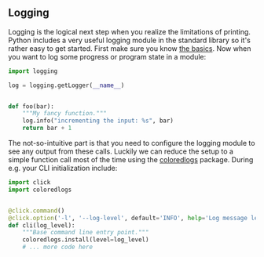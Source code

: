 ## Logging

Logging is the logical next step when you realize the limitations of printing. Python includes a very useful logging module in the standard library so it's rather easy to get started. First make sure you know [the basics][logging]. Now when you want to log some progress or program state in a module:

```python
import logging

log = logging.getLogger(__name__)


def foo(bar):
    """My fancy function."""
    log.info("incrementing the input: %s", bar)
    return bar + 1
```

The not-so-intuitive part is that you need to configure the logging module to see any output from these calls. Luckily we can reduce the setup to a simple function call most of the time using the [coloredlogs][coloredlogs] package. During e.g. your CLI initialization include:

```python
import click
import coloredlogs


@click.command()
@click.option('-l', '--log-level', default='INFO', help='Log message level to display')
def cli(log_level):
    """Base command line entry point."""
    coloredlogs.install(level=log_level)
    # ... more code here
```


[logging]: http://mussol.org/2016/12/15/understanding-logging-in-python/
[coloredlogs]: https://coloredlogs.readthedocs.io/en/latest/
